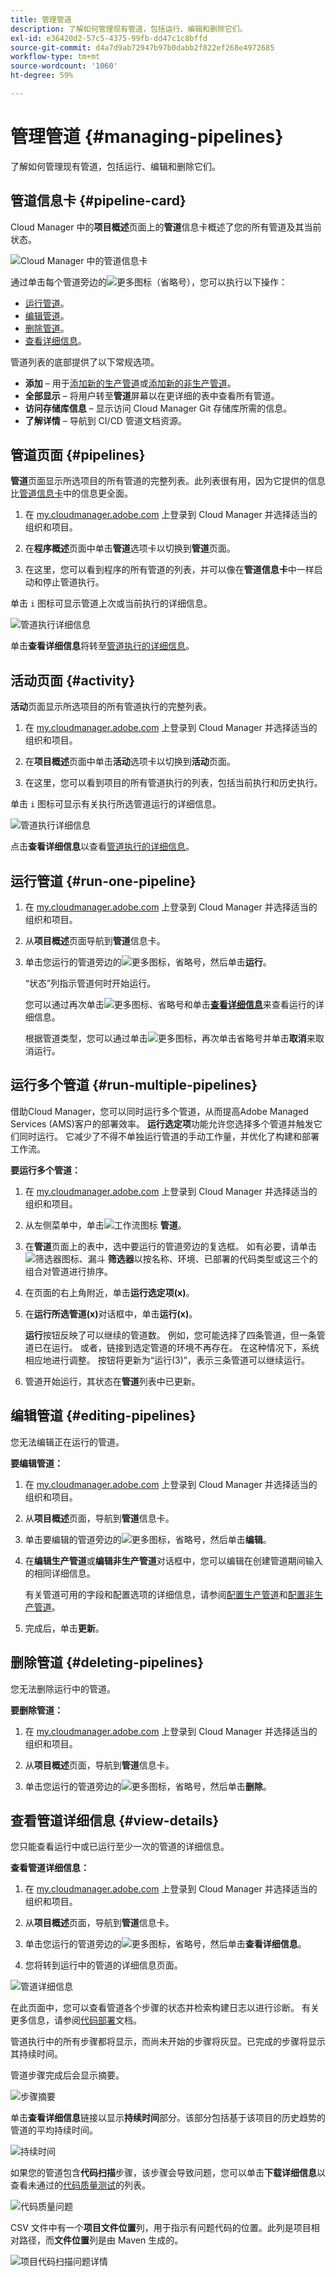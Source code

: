 ```yaml
---
title: 管理管道
description: 了解如何管理现有管道，包括运行、编辑和删除它们。
exl-id: e36420d2-57c5-4375-99fb-dd47c1c8bffd
source-git-commit: d4a7d9ab72947b97b0dabb2f822ef268e4972685
workflow-type: tm+mt
source-wordcount: '1060'
ht-degree: 59%

---
```



# 管理管道 {#managing-pipelines}

了解如何管理现有管道，包括运行、编辑和删除它们。

## 管道信息卡 {#pipeline-card}

Cloud Manager 中的&#x200B;**项目概述**&#x200B;页面上的&#x200B;**管道**&#x200B;信息卡概述了您的所有管道及其当前状态。

![Cloud Manager 中的管道信息卡](/help/assets/configure-pipelines/pipelines-card.png)

通过单击每个管道旁边的![更多图标（省略号](https://spectrum.adobe.com/static/icons/workflow_18/Smock_More_18_N.svg)），您可以执行以下操作：

* [运行管道](#running-pipelines)。
* [编辑管道](#editing-pipelines)。
* [删除管道](#deleting-pipelines)。
* [查看详细信息](#view-details)。

管道列表的底部提供了以下常规选项。

* **添加** – 用于[添加新的生产管道](/help/using/production-pipelines.md)或[添加新的非生产管道](/help/using/non-production-pipelines.md)。
* **全部显示** – 将用户转至&#x200B;**管道**&#x200B;屏幕以在更详细的表中查看所有管道。
* **访问存储库信息** – 显示访问 Cloud Manager Git 存储库所需的信息。
* **了解详情** – 导航到 CI/CD 管道文档资源。

## 管道页面 {#pipelines}

**管道**&#x200B;页面显示所选项目的所有管道的完整列表。此列表很有用，因为它提供的信息比[管道信息卡](#pipeline-card)中的信息更全面。

1. 在 [my.cloudmanager.adobe.com](https://my.cloudmanager.adobe.com/) 上登录到 Cloud Manager 并选择适当的组织和项目。

1. 在&#x200B;**程序概述**&#x200B;页面中单击&#x200B;**管道**&#x200B;选项卡以切换到&#x200B;**管道**&#x200B;页面。

1. 在这里，您可以看到程序的所有管道的列表，并可以像在&#x200B;**管道信息卡**&#x200B;中一样启动和停止管道执行。

单击 `i` 图标可显示管道上次或当前执行的详细信息。

![管道执行详细信息](/help/assets/configure-pipelines/pipeline-status.png)

单击&#x200B;**查看详细信息**&#x200B;将转至[管道执行的详细信息](#view-details)。

## 活动页面 {#activity}

**活动**&#x200B;页面显示所选项目的所有管道执行的完整列表。

1. 在 [my.cloudmanager.adobe.com](https://my.cloudmanager.adobe.com/) 上登录到 Cloud Manager 并选择适当的组织和项目。

1. 在&#x200B;**项目概述**&#x200B;页面中单击&#x200B;**活动**&#x200B;选项卡以切换到&#x200B;**活动**&#x200B;页面。

1. 在这里，您可以看到项目的所有管道执行的列表，包括当前执行和历史执行。

单击 `i` 图标可显示有关执行所选管道运行的详细信息。

![管道执行详细信息](/help/assets/configure-pipelines/pipeline-activity.png)

点击&#x200B;**查看详细信息**&#x200B;以查看[管道执行的详细信息](#view-details)。

## 运行管道 {#run-one-pipeline}

1. 在 [my.cloudmanager.adobe.com](https://my.cloudmanager.adobe.com/) 上登录到 Cloud Manager 并选择适当的组织和项目。
1. 从&#x200B;**项目概述**&#x200B;页面导航到&#x200B;**管道**&#x200B;信息卡。
1. 单击您运行的管道旁边的![更多图标，省略号](https://spectrum.adobe.com/static/icons/workflow_18/Smock_More_18_N.svg)，然后单击&#x200B;**运行**。

   “状态”列指示管道何时开始运行。

   您可以通过再次单击![更多图标、省略号](https://spectrum.adobe.com/static/icons/workflow_18/Smock_More_18_N.svg)和单击&#x200B;**[查看详细信息](#view-details)**&#x200B;来查看运行的详细信息。

   根据管道类型，您可以通过单击![更多图标，再次单击省略号](https://spectrum.adobe.com/static/icons/workflow_18/Smock_More_18_N.svg)并单击&#x200B;**取消**&#x200B;来取消运行。

## 运行多个管道 {#run-multiple-pipelines}

借助Cloud Manager，您可以同时运行多个管道，从而提高Adobe Managed Services (AMS)客户的部署效率。 **运行选定项**&#x200B;功能允许您选择多个管道并触发它们同时运行。 它减少了不得不单独运行管道的手动工作量，并优化了构建和部署工作流。

**要运行多个管道：**

1. 在 [my.cloudmanager.adobe.com](https://my.cloudmanager.adobe.com/) 上登录到 Cloud Manager 并选择适当的组织和项目。
1. 从左侧菜单中，单击![工作流图标](https://spectrum.adobe.com/static/icons/workflow_18/Smock_Workflow_18_N.svg) **管道**。
1. 在&#x200B;**管道**页面上的表中，选中要运行的管道旁边的复选框。
如有必要，请单击![筛选器图标、漏斗](https://spectrum.adobe.com/static/icons/workflow_18/Smock_Filter_18_N.svg) **筛选器**&#x200B;以按名称、环境、已部署的代码类型或这三个的组合对管道进行排序。
1. 在页面的右上角附近，单击&#x200B;**运行选定项(x)**。
1. 在&#x200B;**运行所选管道(x)**&#x200B;对话框中，单击&#x200B;**运行(x)**。

   **运行**&#x200B;按钮反映了可以继续的管道数。 例如，您可能选择了四条管道，但一条管道已在运行。 或者，链接到选定管道的环境不再存在。 在这种情况下，系统相应地进行调整。 按钮将更新为“运行(3)”，表示三条管道可以继续运行。

1. 管道开始运行，其状态在&#x200B;**管道**&#x200B;列表中已更新。

## 编辑管道 {#editing-pipelines}

您无法编辑正在运行的管道。

**要编辑管道：**

1. 在 [my.cloudmanager.adobe.com](https://my.cloudmanager.adobe.com/) 上登录到 Cloud Manager 并选择适当的组织和项目。

1. 从&#x200B;**项目概述**&#x200B;页面，导航到&#x200B;**管道**&#x200B;信息卡。

1. 单击要编辑的管道旁边的![更多图标，省略号](https://spectrum.adobe.com/static/icons/workflow_18/Smock_More_18_N.svg)，然后单击&#x200B;**编辑**。

1. 在&#x200B;**编辑生产管道**&#x200B;或&#x200B;**编辑非生产管道**&#x200B;对话框中，您可以编辑在创建管道期间输入的相同详细信息。

   有关管道可用的字段和配置选项的详细信息，请参阅[配置生产管道](/help/using/production-pipelines.md)和[配置非生产管道](/help/using/non-production-pipelines.md)。

1. 完成后，单击&#x200B;**更新**。

## 删除管道 {#deleting-pipelines}

您无法删除运行中的管道。

**要删除管道：**

1. 在 [my.cloudmanager.adobe.com](https://my.cloudmanager.adobe.com/) 上登录到 Cloud Manager 并选择适当的组织和项目。

1. 从&#x200B;**项目概述**&#x200B;页面，导航到&#x200B;**管道**&#x200B;信息卡。

1. 单击您运行的管道旁边的![更多图标，省略号](https://spectrum.adobe.com/static/icons/workflow_18/Smock_More_18_N.svg)，然后单击&#x200B;**删除**。


## 查看管道详细信息 {#view-details}

您只能查看运行中或已运行至少一次的管道的详细信息。

**查看管道详细信息：**

1. 在 [my.cloudmanager.adobe.com](https://my.cloudmanager.adobe.com/) 上登录到 Cloud Manager 并选择适当的组织和项目。

1. 从&#x200B;**项目概述**&#x200B;页面，导航到&#x200B;**管道**&#x200B;信息卡。

1. 单击您运行的管道旁边的![更多图标，省略号](https://spectrum.adobe.com/static/icons/workflow_18/Smock_More_18_N.svg)，然后单击&#x200B;**查看详细信息**。

1. 您将转到运行中的管道的详细信息页面。

![管道详细信息](/help/assets/configure-pipelines/pipeline-running-details.png)

在此页面中，您可以查看管道各个步骤的状态并检索构建日志以进行诊断。 有关更多信息，请参阅[代码部署](/help/using/code-deployment.md)文档。

管道执行中的所有步骤都将显示，而尚未开始的步骤将灰显。已完成的步骤将显示其持续时间。

管道步骤完成后会显示摘要。

![步骤摘要](/help/assets/configure-pipelines/pipeline-step.png)

单击&#x200B;**查看详细信息**&#x200B;链接以显示&#x200B;**持续时间**&#x200B;部分。该部分包括基于该项目的历史趋势的管道的平均持续时间。

![持续时间](/help/assets/configure-pipelines/duration.png)

如果您的管道包含&#x200B;**代码扫描**&#x200B;步骤，该步骤会导致问题，您可以单击&#x200B;**下载详细信息**&#x200B;以查看未通过的[代码质量测试](/help/using/code-quality-testing.md)的列表。

![代码质量问题](assets/managing-pipelines-code-quality-issues.png)

CSV 文件中有一个&#x200B;**项目文件位置**&#x200B;列，用于指示有问题代码的位置。此列是项目相对路径，而&#x200B;**文件位置**&#x200B;列是由 Maven 生成的。

![项目代码扫描问题详情](assets/managing-pipelines-code-quality-details.png)
